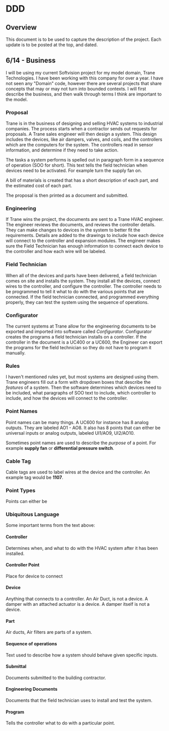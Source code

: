 # DDD

## Overview

This document is to be used to capture the description of the project. Each
update is to be posted at the top, and dated.

## 6/14 - Business

I will be using my current Softvision project for my model domain, Trane
Technologies. I have been working with this company for over a year. I have not
seen any "Domain" code, however there are several projects that share concepts
that may or may not turn into bounded contexts. I will first describe the 
business, and then walk through terms I think are important to the model.

### Proposal

Trane is in the business of designing and selling HVAC systems to industrial
companies. The process starts when a contractor sends out requests for 
proposals. A Trane sales engineer will then design a system. This design 
includes the devices, like air dampers, valves, and coils, and the controllers 
which are the computers for the system. The controllers read in sensor 
information, and determine if they need to take action.

The tasks a system performs is spelled out in paragraph form in a sequence 
of operation (SOO for short). This text tells the field technician when devices 
need to be activated. For example turn the supply fan on.

A bill of materials is created that has a short description of each part, and 
the estimated cost of each part.

The proposal is then printed as a document and submitted.

### Engineering

If Trane wins the project, the documents are sent to a Trane HVAC engineer. The 
engineer reviews the documents, and reviews the controller details. They can 
make changes to devices in the system to better fit the requirements. Details 
are added to the drawings to include how each device will connect to the 
controller and expansion modules. The engineer makes sure the Field Technician 
has enough information to connect each device to the controller and how each 
wire will be labeled.

### Field Technician

When all of the devices and parts have been delivered, a field technician 
comes on site and installs the system. They install all the devices, connect 
wires to the controller, and configure the controller. The controller needs to 
be programmed to tell it what to do with the various points that are connected. 
If the field technician connected, and programmed everything properly, they 
can test the system using the sequence of operations. 

### Configurator

The current systems at Trane allow for the engineering documents to be exported 
and imported into software called *Configurator*. Configurator creates the 
programs a field technician installs on a controller. If the controller in the 
document is a UC400 or a UC600, the Engineer can export the programs for the 
field technician so they do not have to program it manually.

### Rules

I haven't mentioned rules yet, but most systems are designed using them. Trane 
engineers fill out a form with dropdown boxes that describe the *features* of a 
system. Then the software determines which devices need to be included, what 
paragraphs of SOO text to include, which controller to include, and how the 
devices will connect to the controller.

### Point Names

Point names can be many things. A UC600 for instance has 8 analog outputs. They 
are labeled AO1 - AO8. It also has 8 points that can either be universal inputs 
or analog outputs, labeled UI1/AO9, UI2/AO10.

Sometimes point names are used to describe the *purpose* of a point. For example 
**supply fan** or **differential pressure switch**. 

### Cable Tag

Cable tags are used to label wires at the device and the controller. An example 
tag would be **1107**.

### Point Types

Points can either be

### Ubiquitous Language

Some important terms from the text above:

#### Controller

Determines when, and what to do with the HVAC system after it has been 
installed.

#### Controller Point

Place for device to connect

#### Device

Anything that connects to a controller. An Air Duct, is not a device. A damper 
with an attached actuator is a device. A damper itself is not a device.

#### Part

Air ducts, Air filters are parts of a system.

#### Sequence of operations

Text used to describe how a system should behave given specific inputs.

#### Submittal

Documents submitted to the building contractor.

#### Engineering Documents

Documents that the field technician uses to install and test the system.

#### Program

Tells the controller what to do with a particular point.